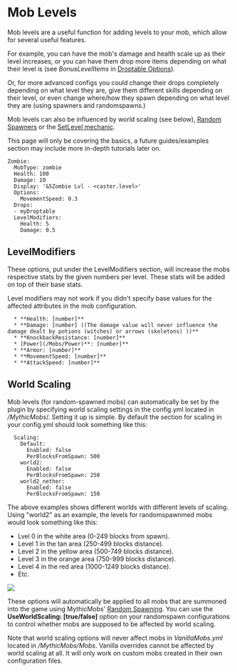 Mob Levels
==========

Mob levels are a useful function for adding levels to your mob, which allow for several useful features.

For example, you can have the mob's damage and health scale up as their level increases, or you can have them drop more items depending on what their level is (see _BonusLevelItems_ in [Droptable Options](/Items/Drops#droptable-options)).

Or, for more advanced configs you could change their drops completely depending on what level they are, give them different skills depending on their level, or even change where/how they spawn depending on what level they are (using spawners and randomspawns.)

Mob levels can also be influenced by world scaling (see below), [Random
Spawners](/Random%20Spawns) or the [SetLevel
mechanic](/skills/mechanics/setlevel).

This page will only be covering the basics, a future guides/examples
section may include more in-depth tutorials later on.

    Zombie:
      MobType: zombie
      Health: 100
      Damage: 10
      Display: '&5Zombie Lvl - <caster.level>'
      Options:
        MovementSpeed: 0.3
      Drops:
      - myDroptable
      LevelModifiers:
        Health: 5
        Damage: 0.5

LevelModifiers
--------------

These options, put under the LevelModifiers section, will increase the
mobs respective stats by the given numbers per level. These stats will
be added on top of their base stats.

Level modifiers may not work if you didn't specify base values
for the affected attributes in the mob configuration.

      * **Health: [number]**
      * **Damage: [number] ((The damage value will never influence the damage dealt by potions (witches) or arrows (skeletons) ))**
      * **KnockbackResistance: [number]**
      * [Power](/Mobs/Power)**: [number]**
      * **Armor: [number]**
      * **MovementSpeed: [number]**
      * **AttackSpeed: [number]**

World Scaling
-------------

Mob levels (for random-spawned mobs) can automatically be set by the plugin by specifying world scaling settings in the config.yml located in */MythicMobs*/. Setting it up is simple. By default the section for scaling in your config.yml should look something like this:

      Scaling:
        Default:
          Enabled: false
          PerBlocksFromSpawn: 500
        world2:
          Enabled: false
          PerBlocksFromSpawn: 250
        world2_nether:
          Enabled: false
          PerBlocksFromSpawn: 150

The above examples shows different worlds with different levels of scaling. Using "world2" as an example, the levels for randomspawnmed mobs would look something like this:

-   Lvel 0 in the white area (0-249 blocks from spawn).
-   Level 1 in the tan area (250-499 blocks distance).
-   Level 2 in the yellow area (500-749 blocks distance).
-   Level 3 in the orange area (750-999 blocks distance).
-   Level 4 in the red area (1000-1249 blocks distance).
-   Etc.

![](http://fs5.directupload.net/images/160317/ebnd74rs.jpg)

These options will automatically be applied to all mobs that are summoned into the game using MythicMobs' [Random Spawning](/[[databases/spawners/randomspawners). You can use the **UseWorldScaling: \[true/false\]** option on your randomspawn configurations to control whether mobs are supposed to be affected by world scaling.

Note that world scaling options will never affect mobs in *VanillaMobs.yml* located in */MythicMobs/Mobs*. Vanilla overrides cannot be affected by world scaling at all. It will only work on custom mobs created in their own configuration files.